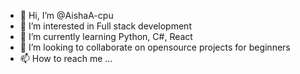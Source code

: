 - 👋 Hi, I’m @AishaA-cpu
- 👀 I’m interested in Full stack development
- 🌱 I’m currently learning Python, C#, React
- 💞️ I’m looking to collaborate on opensource projects for beginners
- 📫 How to reach me ...

<!---
AishaA-cpu/AishaA-cpu is a ✨ special ✨ repository because its `README.md` (this file) appears on your GitHub profile.
You can click the Preview link to take a look at your changes.
--->

